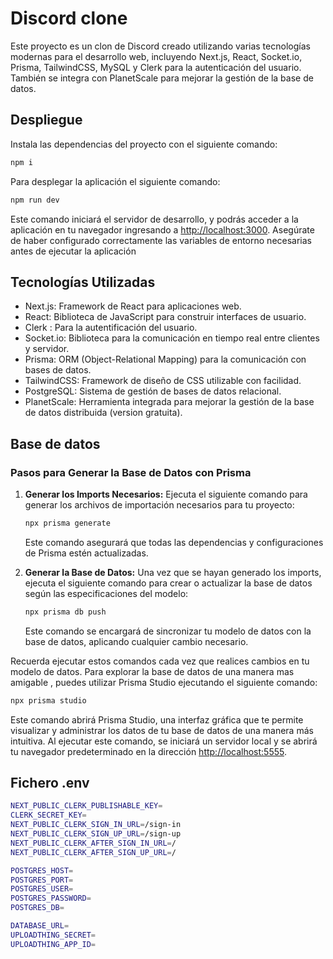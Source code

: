 # Discord clone

Este proyecto es un clon de Discord creado utilizando varias tecnologías modernas para el desarrollo web, incluyendo Next.js, React, Socket.io, Prisma, TailwindCSS, MySQL y Clerk para la autenticación del usuario. También se integra con PlanetScale para mejorar la gestión de la base de datos.

## Despliegue

Instala las dependencias del proyecto con el siguiente comando:

```bash
npm i 
```

Para desplegar la aplicación el siguiente comando:

```bash
npm run dev
```

Este comando iniciará el servidor de desarrollo, y podrás acceder a la aplicación en tu navegador ingresando a <http://localhost:3000>. Asegúrate de haber configurado correctamente las variables de entorno necesarias antes de ejecutar la aplicación

## Tecnologías Utilizadas

- Next.js: Framework de React para aplicaciones web.
- React: Biblioteca de JavaScript para construir interfaces de usuario.
- Clerk : Para la autentificación del usuario.
- Socket.io: Biblioteca para la comunicación en tiempo real entre clientes y servidor.
- Prisma: ORM (Object-Relational Mapping) para la comunicación con bases de datos.
- TailwindCSS: Framework de diseño de CSS utilizable con facilidad.
- PostgreSQL: Sistema de gestión de bases de datos relacional.
- PlanetScale: Herramienta integrada para mejorar la gestión de la base de datos distribuida (version gratuita).

## Base de datos

### Pasos para Generar la Base de Datos con Prisma

1. **Generar los Imports Necesarios:**
   Ejecuta el siguiente comando para generar los archivos de importación necesarios para tu proyecto:

    ```bash
    npx prisma generate 
    ```

   Este comando asegurará que todas las dependencias y configuraciones de Prisma estén actualizadas.

2. **Generar la Base de Datos:**
   Una vez que se hayan generado los imports, ejecuta el siguiente comando para crear o actualizar la base de datos según las especificaciones del modelo:

    ```bash
    npx prisma db push  
    ```

   Este comando se encargará de sincronizar tu modelo de datos con la base de datos, aplicando cualquier cambio necesario.

Recuerda ejecutar estos comandos cada vez que realices cambios en tu modelo de datos.
Para explorar la base de datos de una manera mas amigable , puedes utilizar Prisma Studio ejecutando el siguiente comando:

```bash
npx prisma studio 
```

Este comando abrirá Prisma Studio, una interfaz gráfica que te permite visualizar y administrar los datos de tu base de datos de una manera más intuitiva. Al ejecutar este comando, se iniciará un servidor local y se abrirá tu navegador predeterminado en la dirección <http://localhost:5555>.

## Fichero .env

```bash
NEXT_PUBLIC_CLERK_PUBLISHABLE_KEY=
CLERK_SECRET_KEY=
NEXT_PUBLIC_CLERK_SIGN_IN_URL=/sign-in
NEXT_PUBLIC_CLERK_SIGN_UP_URL=/sign-up
NEXT_PUBLIC_CLERK_AFTER_SIGN_IN_URL=/
NEXT_PUBLIC_CLERK_AFTER_SIGN_UP_URL=/

POSTGRES_HOST=
POSTGRES_PORT=
POSTGRES_USER=
POSTGRES_PASSWORD=
POSTGRES_DB=

DATABASE_URL=
UPLOADTHING_SECRET=
UPLOADTHING_APP_ID=
```
